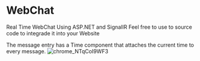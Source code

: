 # WebChat
Real Time WebChat Using ASP.NET and SignalIR
Feel free to use to source code to integrade it into your Website

The message entry has a Time component that attaches the current time to every message.
![chrome_NTqCoI9WF3](https://github.com/LeviSgorlon/WebChat/assets/31070124/126393d3-6e36-4bfe-a45a-2117a408e748)
